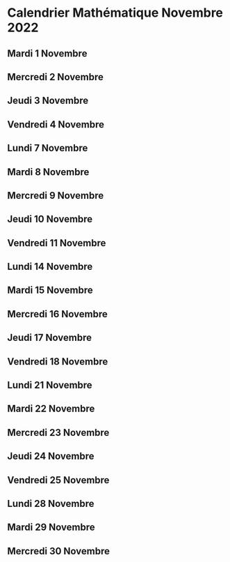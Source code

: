 # Calendrier Mathématique Novembre 2022

## Mardi 1 Novembre

## Mercredi 2 Novembre

## Jeudi 3 Novembre

## Vendredi 4 Novembre

## Lundi 7 Novembre

## Mardi 8 Novembre

## Mercredi 9 Novembre

## Jeudi 10 Novembre

## Vendredi 11 Novembre

## Lundi 14 Novembre

## Mardi 15 Novembre

## Mercredi 16 Novembre

## Jeudi 17 Novembre

## Vendredi 18 Novembre

## Lundi 21 Novembre

## Mardi 22 Novembre

## Mercredi 23 Novembre

## Jeudi 24 Novembre

## Vendredi 25 Novembre

## Lundi 28 Novembre

## Mardi 29 Novembre

## Mercredi 30 Novembre
